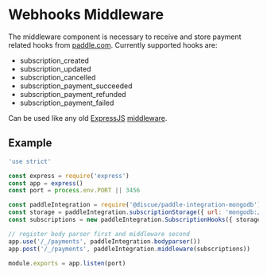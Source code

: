 # Webhooks Middleware
The middleware component is necessary to receive and store payment related hooks from [paddle.com](https://www.paddle.com/). Currently supported hooks are:
- subscription_created
- subscription_updated
- subscription_cancelled
- subscription_payment_succeeded
- subscription_payment_refunded
- subscription_payment_failed

Can be used like any old [ExpressJS](https://expressjs.com/) [middleware](https://expressjs.com/en/guide/using-middleware.html). 

## Example
```js
'use strict'

const express = require('express')
const app = express()
const port = process.env.PORT || 3456

const paddleIntegration = require('@discue/paddle-integration-mongodb')
const storage = paddleIntegration.subscriptionStorage({ url: 'mongodb://localhost:27017' })
const subscriptions = new paddleIntegration.SubscriptionHooks({ storage })

// register body parser first and middleware second
app.use('/_/payments', paddleIntegration.bodyparser())
app.post('/_/payments', paddleIntegration.middleware(subscriptions))

module.exports = app.listen(port)
```